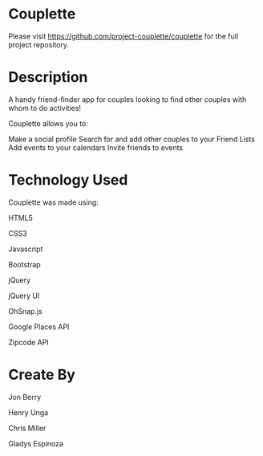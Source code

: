 # Couplette

Please visit https://github.com/project-couplette/couplette for the full project repository.

# Description
A handy friend-finder app for couples looking to find other couples with whom to do activities!

Couplette allows you to:

Make a social profile
Search for and add other couples to your Friend Lists
Add events to your calendars
Invite friends to events

# Technology Used
Couplette was made using:

HTML5

CSS3

Javascript

Bootstrap

jQuery

jQuery UI

OhSnap.js

Google Places API

Zipcode API

# Create By
Jon Berry 

Henry Unga 

Chris Miller 

Gladys Espinoza
